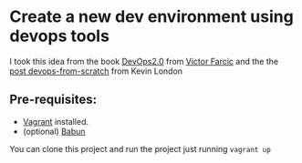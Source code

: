 # Create a new dev environment using devops tools 

I took this idea from the book [DevOps2.0](http://a.co/4DqpiDW) from [Victor Farcic](https://twitter.com/vfarcic) and the the [post devops-from-scratch](https://vtorosyan.github.io/ansible-docker-vagrant/) from Kevin London 

## Pre-requisites:
- [Vagrant](https://www.vagrantup.com/docs/installation/) installed.
- (optional) [Babun](http://babun.github.io/) 

You can clone this project and run the project just running `vagrant up`
